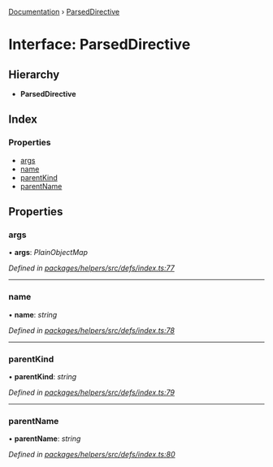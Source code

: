 [Documentation](../README.md) › [ParsedDirective](parseddirective.md)

# Interface: ParsedDirective

## Hierarchy

* **ParsedDirective**

## Index

### Properties

* [args](parseddirective.md#args)
* [name](parseddirective.md#name)
* [parentKind](parseddirective.md#parentkind)
* [parentName](parseddirective.md#parentname)

## Properties

###  args

• **args**: *PlainObjectMap*

*Defined in [packages/helpers/src/defs/index.ts:77](https://github.com/badbatch/graphql-box/blob/f1852d90/packages/helpers/src/defs/index.ts#L77)*

___

###  name

• **name**: *string*

*Defined in [packages/helpers/src/defs/index.ts:78](https://github.com/badbatch/graphql-box/blob/f1852d90/packages/helpers/src/defs/index.ts#L78)*

___

###  parentKind

• **parentKind**: *string*

*Defined in [packages/helpers/src/defs/index.ts:79](https://github.com/badbatch/graphql-box/blob/f1852d90/packages/helpers/src/defs/index.ts#L79)*

___

###  parentName

• **parentName**: *string*

*Defined in [packages/helpers/src/defs/index.ts:80](https://github.com/badbatch/graphql-box/blob/f1852d90/packages/helpers/src/defs/index.ts#L80)*
